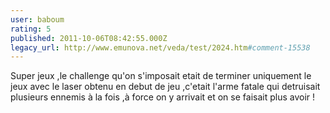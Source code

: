 ```yaml
---
user: baboum
rating: 5
published: 2011-10-06T08:42:55.000Z
legacy_url: http://www.emunova.net/veda/test/2024.htm#comment-15538
---
```

Super jeux ,le challenge qu'on s'imposait etait de terminer uniquement le jeux avec le laser obtenu en debut de jeu ,c'etait l'arme fatale qui detruisait plusieurs ennemis à la fois ,à force on y arrivait et on se faisait plus avoir !
